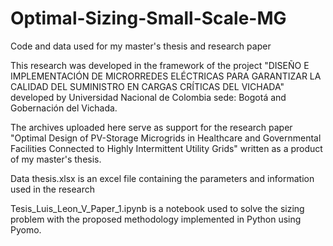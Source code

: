 # Optimal-Sizing-Small-Scale-MG
Code and data used for my master's thesis and research paper

This research was developed in the framework of the project "DISEÑO E IMPLEMENTACIÓN DE MICRORREDES ELÉCTRICAS PARA GARANTIZAR LA CALIDAD DEL SUMINISTRO EN CARGAS CRÍTICAS DEL VICHADA" developed by Universidad Nacional de Colombia sede: Bogotá and Gobernación del Vichada.

The archives uploaded here serve as support for the research paper "Optimal Design of PV-Storage Microgrids in Healthcare and Governmental Facilities Connected to Highly Intermittent Utility Grids" written as a product of my master's thesis.

Data thesis.xlsx is an excel file containing the parameters and information used in the research

Tesis_Luis_Leon_V_Paper_1.ipynb is a notebook used to solve the sizing problem with the proposed methodology implemented in Python using Pyomo.
